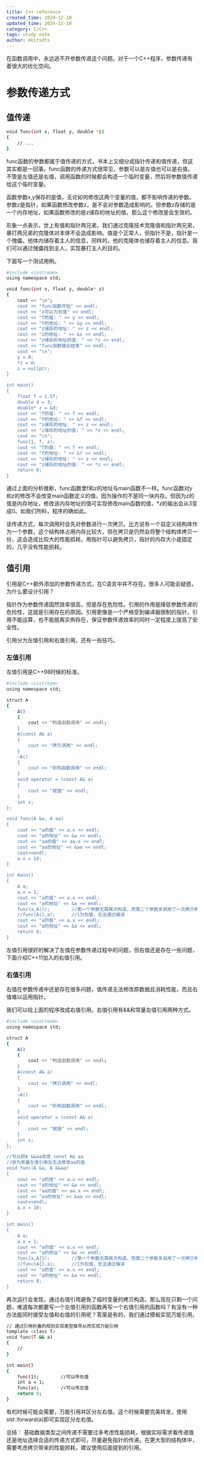 ```yaml
---
title: C++ reference
created_time: 2024-12-10
updated_time: 2024-12-10
category: C/C++
tags: study note
author: mkitsdts
---
```


在函数调用中，永远逃不开参数传递这个问题。对于一个C++程序，参数传递有着很大的优化空间。

# 参数传递方式

## 值传递
```bash
void func(int x, float y, double *z)
{
    // ...
}
```
func函数的参数都属于值传递的方式，书本上又细分成指针传递和值传递，但这其实都是一回事。func函数的传递方式很常见，参数可以是左值也可以是右值。不管是左值还是右值，调用函数的时候都会构造一个临时变量，然后将参数值传递给这个临时变量。

函数参数x,y保存的是值，无论如何修改这两个变量的值，都不影响传递的参数。
参数z是指针，如果函数修改参数z，是不会对参数造成影响的。但参数z存储的是一个内存地址，如果函数修改的是z储存的地址的值，那么这个修改是会生效的。

形象一点表示，世上有值和指针两兄弟，我们通过克隆技术克隆值和指针两兄弟，暴打两兄弟的克隆体对本体不会造成影响。值是个正常人，但指针不是，指针是一个傀儡，他体内储存着主人的信息，同样的，他的克隆体也储存着主人的信息。我们可以通过傀儡找到主人，实现暴打主人的目的。

下面写一个测试用例。
```bash
#include <iostream>
using namespace std;

void func(int x, float y, double* z)
{
    cout << "\n";
    cout << "func函数开始" << endl;
    cout << "x可以为右值" << endl;
    cout << "f的值: " << y << endl;
    cout << "f的地址: " << &y << endl;
    cout << "z储存的地址: " << z << endl;
    cout << "z的地址: " << &z << endl;
    cout << "z储存的地址的值: " << *z << endl;
    cout << "func函数输出结束" << endl;
    cout << "\n";
    y = 0;
    *z = 0;
    z = nullptr;
}

int main()
{
    float f = 1.5f;
    double d = 3;
    double* z = &d;
    cout << "f的值: " << f << endl;
    cout << "f的地址: " << &f << endl;
    cout << "z储存的地址: " << z << endl;
    cout << "z储存的地址的值: " << *z << endl;
    cout << "\n";
    func(1, f, z);
    cout << "f的值: " << f << endl;
    cout << "f的地址: " << &f << endl;
    cout << "z储存的地址: " << z << endl;
    cout << "z储存的地址的值: " << *z << endl;
    return 0;
}
```
通过上面的分析推断，func函数里f和z的地址与main函数不一样。func函数对y和z的修改不会改变main函数定义的值，因为操作的不是同一块内存。但因为z的值是内存地址，修改该内存地址的值可实现修改main函数的值，*z的输出会从3变成0。如我们所料，程序的确如此。

该传递方式，每次调用时会先对参数进行一次拷贝。比方说有一个自定义结构体作为一个参数，这个结构体占用内存比较大，但在拷贝是仍然会将整个结构体拷贝一份，这会造成比较大的性能损耗，用指针可以避免拷贝，指针的内存大小是固定的，几乎没有性能损耗。

## 值引用

引用是C++额外添加的参数传递方式，在C语言中并不存在。很多人可能会疑惑，为什么要设计引用？

指针作为参数传递固然效率很高，但是存在危险性。引用的作用是降低参数传递的危险性，这就是引用存在的原因。引用更像是一个严格受到编译器限制的指针，引用不能运算，也不能脱离实例存在，保证参数传递效率的同时一定程度上提高了安全性。

引用分为左值引用和右值引用，还有一些技巧。

### 左值引用

左值引用是C++98时候的标准。

```bash
#include <iostream>
using namespace std;

struct A
{
    A()
    {
        cout << "构造函数调用" << endl;
    }
    A(const A& a)
    {
        cout << "拷贝调用" << endl;
    }
    ~A()
    {
        cout << "析构函数调用" << endl;
    }
    void operator = (const A& a)
    {
        cout << "赋值" << endl;
    }
    int x;
};

void func(A &a, A aa)
{
    cout << "a的值" << a.x << endl;
    cout << "a的地址" << &a << endl;
    cout << "aa的值" << aa.x << endl;
    cout << "aa的地址" << &aa << endl;
    cout<<endl;
    a.x = 10;
}

int main()
{
    A a;
    a.x = 1;
    cout << "a的值" << a.x << endl;
    cout << "a的地址" << &a << endl;
    func(a,A());        //第一个参数无需再次构造，而第二个参数多调用了一次拷贝构造
    //func(A(),a);      //1为右值，无法通过编译
    cout << "a的值" << a.x << endl;
    cout << "a的地址" << &a << endl;
    return 0;
}
```

左值引用很好的解决了左值在参数传递过程中的问题，但右值还是存在一些问题，下面介绍C++11加入的右值引用。

### 右值引用

右值在参数传递中还是存在很多问题，值传递无法修改原数据且消耗性能，而且右值难以运用指针。

我们可以给上面的程序改成右值引用。右值引用有&&和常量左值引用两种方式。
```bash
#include <iostream>
using namespace std;

struct A
{
    A()
    {
        cout << "构造函数调用" << endl;
    }
    A(const A& a)
    {
        cout << "拷贝调用" << endl;
    }
    ~A()
    {
        cout << "析构函数调用" << endl;
    }
    void operator = (const A& a)
    {
        cout << "赋值" << endl;
    }
    int x;
};

//可以把A &&aa改成 const A& aa
//改为常量左值引用后无法修改aa的值
void func(A &a, A &&aa)
{
    cout << "a的值" << a.x << endl;
    cout << "a的地址" << &a << endl;
    cout << "aa的值" << aa.x << endl;
    cout << "aa的地址" << &aa << endl;
    cout<<endl;
    a.x = 10;
}

int main()
{
    A a;
    a.x = 1;
    cout << "a的值" << a.x << endl;
    cout << "a的地址" << &a << endl;
    func(a,A{});        //第一个参数无需再次构造，而第二个参数多调用了一次拷贝构造
    //func(A{},a);      //1为右值，无法通过编译
    cout << "a的值" << a.x << endl;
    cout << "a的地址" << &a << endl;
    return 0;
}
```

再次运行会发现，通过右值引用避免了临时变量的拷贝构造。那么现在只剩一个问题，难道每次都要写一个左值引用的函数再写一个右值引用的函数吗？有没有一种办法能同时接受左值和右值的引用呢？答案是有的，我们通过模板实现万能引用。

```bash
// 通过引用折叠的规则实现类型推导从而实现万能引用
template <class T>
void func(T && a)
{
    //
}

int main()
{
    func(1);        //可以传右值
    int a = 1;
    func(a);        //可以传左值
    return 0;
}
```

有的时候可能会需要，万能引用并区分左右值。这个时候需要完美转发，使用std::forward<T>(a)即可实现区分左右值。


总结： 基础数据类型之间传递不需要过多考虑性能损耗，根据实际需求看传递值还是地址选择合适的传递方式即可，尽量避免指针的传递。在更大型的结构体中，需要考虑拷贝带来的性能损耗，建议使用后面提到的引用。